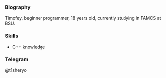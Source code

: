 ### Biography
Timofey, beginner programmer, 18 years old, currently studying in FAMCS at BSU.

### Skills
* C++ knowledge

### Telegram
@t1sheryo
